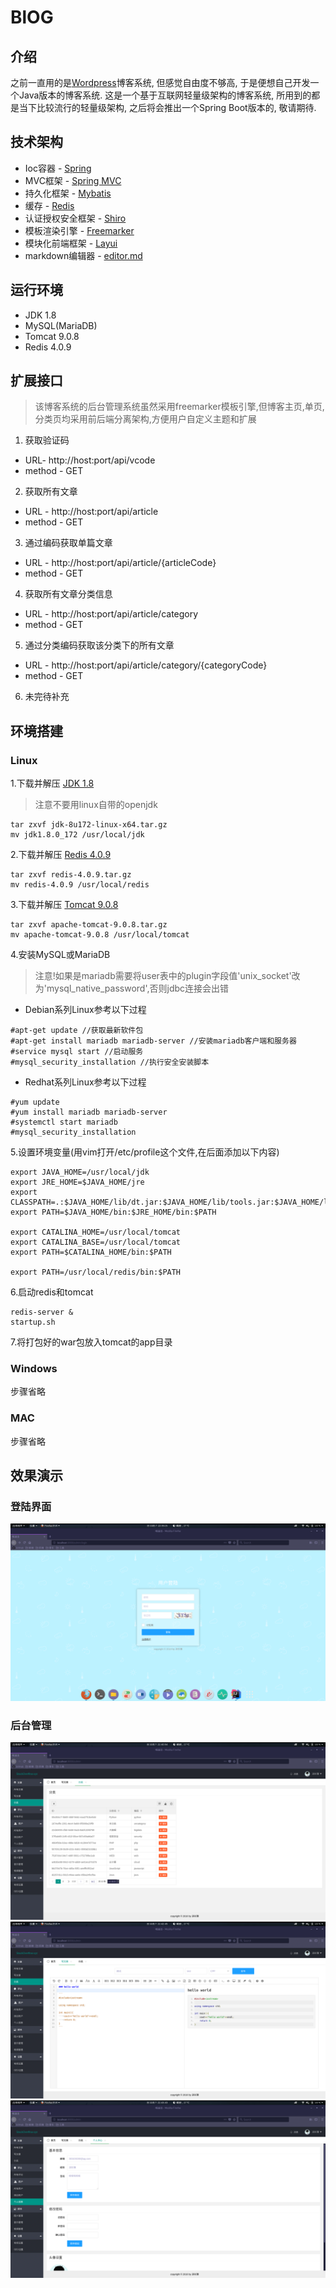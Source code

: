 # BlOG
## 介绍
之前一直用的是[Wordpress](https://wordpress.org/)博客系统, 但感觉自由度不够高, 于是便想自己开发一个Java版本的博客系统.
这是一个基于互联网轻量级架构的博客系统, 所用到的都是当下比较流行的轻量级架构, 之后将会推出一个Spring Boot版本的, 敬请期待.

## 技术架构
* Ioc容器 - [Spring](https://spring.io/projects/spring-framework)
* MVC框架 - [Spring MVC](https://spring.io/projects/spring-framework)
* 持久化框架 - [Mybatis](http://www.mybatis.org/mybatis-3/)
* 缓存 - [Redis](https://redis.io/)
* 认证授权安全框架 - [Shiro](http://shiro.apache.org/)
* 模板渲染引擎 - [Freemarker](https://freemarker.apache.org/)
* 模块化前端框架 - [Layui](https://www.layui.com/)
* markdown编辑器 - [editor.md](http://pandao.github.io/editor.md/examples/)

## 运行环境
* JDK 1.8
* MySQL(MariaDB)
* Tomcat 9.0.8
* Redis 4.0.9

## 扩展接口
>该博客系统的后台管理系统虽然采用freemarker模板引擎,但博客主页,单页,分类页均采用前后端分离架构,方便用户自定义主题和扩展
1. 获取验证码
* URL- http://host:port/api/vcode
* method - GET
2. 获取所有文章
* URL - http://host:port/api/article
* method - GET
3. 通过编码获取单篇文章
* URL - http://host:port/api/article/{articleCode}
* method - GET
4. 获取所有文章分类信息
* URL - http://host:port/api/article/category
* method - GET
5. 通过分类编码获取该分类下的所有文章
* URL - http://host:port/api/article/category/{categoryCode}
* method - GET
6. 未完待补充

## 环境搭建
### Linux
1.下载并解压 [JDK 1.8](https://www.oracle.com/technetwork/java/javase/downloads/jdk8-downloads-2133151.html)
>注意不要用linux自带的openjdk
```
tar zxvf jdk-8u172-linux-x64.tar.gz
mv jdk1.8.0_172 /usr/local/jdk
```
2.下载并解压 [Redis 4.0.9](http://www.redis.cn/download.html)
```
tar zxvf redis-4.0.9.tar.gz
mv redis-4.0.9 /usr/local/redis
```
3.下载并解压 [Tomcat 9.0.8](https://tomcat.apache.org/download-90.cgi)
```
tar zxvf apache-tomcat-9.0.8.tar.gz
mv apache-tomcat-9.0.8 /usr/local/tomcat
```
4.安装MySQL或MariaDB
>注意!如果是mariadb需要将user表中的plugin字段值'unix_socket'改为'mysql_native_password',否则jdbc连接会出错
* Debian系列Linux参考以下过程
```
#apt-get update //获取最新软件包
#apt-get install mariadb mariadb-server //安装mariadb客户端和服务器
#service mysql start //启动服务
#mysql_security_installation //执行安全安装脚本
```
* Redhat系列Linux参考以下过程
```
#yum update
#yum install mariadb mariadb-server
#systemctl start mariadb
#mysql_security_installation
```
5.设置环境变量(用vim打开/etc/profile这个文件,在后面添加以下内容)
```
export JAVA_HOME=/usr/local/jdk
export JRE_HOME=$JAVA_HOME/jre
export CLASSPATH=.:$JAVA_HOME/lib/dt.jar:$JAVA_HOME/lib/tools.jar:$JAVA_HOME/lib:$JRE_HOME/lib:$CLASSPATH
export PATH=$JAVA_HOME/bin:$JRE_HOME/bin:$PATH

export CATALINA_HOME=/usr/local/tomcat
export CATALINA_BASE=/usr/local/tomcat
export PATH=$CATALINA_HOME/bin:$PATH

export PATH=/usr/local/redis/bin:$PATH
```
6.启动redis和tomcat
```
redis-server &
startup.sh
```
7.将打包好的war包放入tomcat的app目录
### Windows
步骤省略
### MAC
步骤省略

## 效果演示
### 登陆界面
![登陆](img/login.png)
### 后台管理
![分类管理](img/category.png)
![写文章](img/write.png)
![个人信息维护](img/personal.png)





